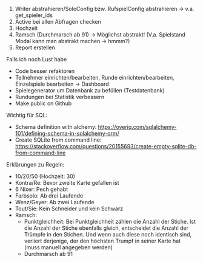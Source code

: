 1. Writer abstrahieren/SoloConfig bzw. RufspielConfig abstrahieren -> v.a. get_spieler_ids
2. Active bei allen Abfragen checken 
3. Hochzeit
4. Ramsch (Durchmarsch ab 91) -> 
   Möglichst abstrakt! (V.a. Spielstand Modal kann man abstrakt machen -> hmmm?)
5. Report erstellen

Falls ich noch Lust habe
- Code besser refaktoren
- Teilnehmer einrichten/bearbeiten, Runde einrichten/bearbeiten, Einzelspiele bearbeiten -> Dashboard
- Spielegenerator um Datenbank zu befüllen (Testdatenbank)
- Rundungen bei Statistik verbessern
- Make public on Github
 
 Wichtig für SQL:
 - Schema definition with alchemy: https://overiq.com/sqlalchemy-101/defining-schema-in-sqlalchemy-orm/
 - Create SQLite from command line: https://stackoverflow.com/questions/20155693/create-empty-sqlite-db-from-command-line
  
 Erklärungen zu Regeln:
- 10/20/50 (Hochzeit: 30)
- Kontra/Re: Bevor zweite Karte gefallen ist
- 6 Nixer: Pech gehabt
- Farbsolo: Ab drei Laufende
- Wenz/Geyer: Ab zwei Laufende
- Tout/Sie: Kein Schneider und kein Schwarz
- Ramsch: 
  - Punktgleichheit: Bei Punktgleichheit zählen die Anzahl der Stiche. Ist die Anzahl der Stiche ebenfalls gleich, 
    entscheidet die Anzahl der Trümpfe in den Stichen. Und wenn auch diese noch identisch sind, verliert derjenige, der 
    den höchsten Trumpf in seiner Karte hat (muss manuell angegeben werden)
  - Durchmarsch ab 91
 
 
 
